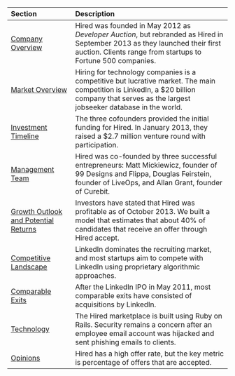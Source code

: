 | Section | Description |
| :-------- | :------------------------------------------------ |
| <a href="#history" class="to-history">Company Overview</a> | Hired was founded in May 2012 as *Developer Auction*, but rebranded as Hired in September 2013 as they launched their first auction. Clients range from startups to Fortune 500 companies. |
| <a href="#market" class="to-market">Market Overview</a>| Hiring for technology companies is a competitive but lucrative market. The main competition is LinkedIn, a $20 billion company that serves as the largest jobseeker database in the world. |
| <a href="#timeline" class="to-timeline">Investment Timeline</a> | The three cofounders provided the initial funding for Hired. In January 2013, they raised a $2.7 million venture round with participation. |
| <a href="#management" class="to-management">Management Team</a> | Hired was co-founded by three successful entrepreneurs: Matt Mickiewicz, founder of 99 Designs and Flippa, Douglas Feirstein, founder of LiveOps, and Allan Grant, founder of Curebit.
| <a href="#growth" class="to-growth">Growth Outlook and Potential Returns</a> | Investors have stated that Hired was profitable as of October 2013. We built a model that estimates that about 40% of candidates that receive an offer through Hired accept. |
| <a href="#competitors" class="to-competitors">Competitive Landscape</a> | LinkedIn dominates the recruiting market, and most startups aim to compete with LinkedIn using proprietary algorithmic approaches. |
| <a href="#exits" class="to-exits">Comparable Exits</a> | After the LinkedIn IPO in May 2011, most comparable exits have consisted of acquisitions by LinkedIn. |
| <a href="#technology" class="to-technology">Technology</a> | The Hired marketplace is built using Ruby on Rails. Security remains a concern after an employee email account was hijacked and sent phishing emails to clients. |
| <a href="#opinions" class="to-opinions">Opinions</a> | Hired has a high offer rate, but the key metric is percentage of offers that are accepted.|
